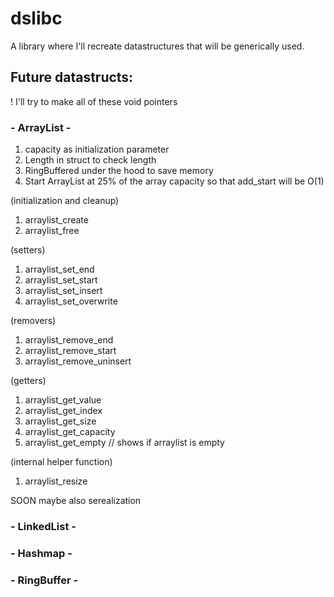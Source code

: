 # dslibc
A library where I'll recreate datastructures that will be generically used.

## Future datastructs:

! I'll try to make all of these void pointers

### - ArrayList -
1. capacity as initialization parameter
2. Length in struct to check length
3. RingBuffered under the hood to save memory
4. Start ArrayList at 25% of the array capacity so that add_start will be O(1)

(initialization and cleanup)
1. arraylist_create
2. arraylist_free

(setters)
1. arraylist_set_end
2. arraylist_set_start
3. arraylist_set_insert
4. arraylist_set_overwrite

(removers)
1. arraylist_remove_end
2. arraylist_remove_start
3. arraylist_remove_uninsert

(getters)
1.  arraylist_get_value
2. arraylist_get_index
3. arraylist_get_size
4. arraylist_get_capacity
5. arraylist_get_empty   // shows if arraylist is empty

(internal helper function)
1. arraylist_resize

SOON maybe also serealization


### - LinkedList -

### - Hashmap -

### - RingBuffer -